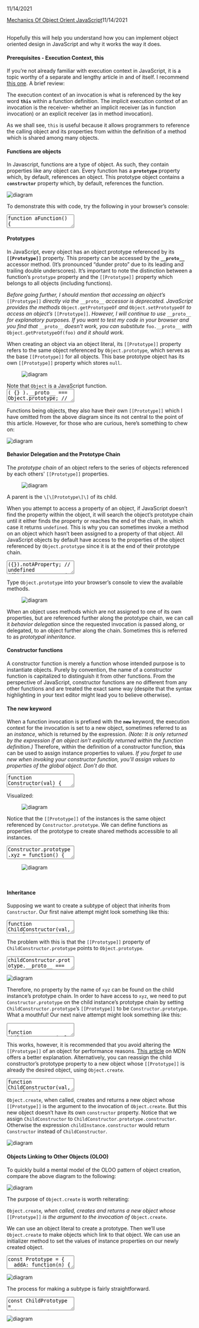 11/14/2021
<div>
<a class="article_link" href="#oojs">Mechanics Of Object Orient JavaScript</a><time datetime="2021-11-14">11/14/2021</time>
<article id="oojs" loading="lazy">
<br>

Hopefully this will help you understand how you can implement object oriented design in JavaScript and why it works the way it does.

#### Prerequisites - Execution Context, this

If you’re not already familiar with execution context in JavaScript, it is a topic worthy of a separate and lengthy article in and of itself. I recommend [this one](https://web.archive.org/web/20180209163541/https://dmitripavlutin.com/gentle-explanation-of-this-in-javascript/). A brief review:

The execution context of an invocation is what is referenced by the key word **`this`** within a function definition. The implicit execution context of an invocation is the receiver- whether an implicit receiver (as in function invocation) or an explicit receiver (as in method invocation).

As we shall see, `this` is useful because it allows programmers to reference the calling object and its properties from within the definition of a method which is shared among many objects.

#### Functions are objects

In Javascript, functions are a type of object. As such, they contain properties like any object can. Every function has a **`prototype`** property which, by default, references an object. This prototype object contains a **`constructor`** property which, by default, references the function.

![diagram](public/images/2.svg)

To demonstrate this with code, try the following in your browser’s console:

<textarea>
function aFunction() {
  // ...
}

aFunction.prototype; // {constructor: ƒ}
aFunction.prototype.constructor === aFunction; // true
</textarea>

#### Prototypes

In JavaScript, every object has an object prototype referenced by its **`[[Prototype]]`** property. This property can be accessed by the **`__proto__`** accessor method. (It’s pronounced “dunder proto” due to its leading and trailing double underscores). It’s important to note the distinction between a function’s `prototype` property and the `[[Prototype]]` property which belongs to all objects (including functions).

*Before going further, I should mention that accessing an object’s* `[[Prototype]]` *directly via the* `__proto__` *accessor is deprecated. JavaScript provides the methods* `Object.getPrototypeOf` *and* `Object.setPrototypeOf` *to access an object’s* `[[Prototype]]`. *However, I will continue to use* `__proto__` *for explanatory purposes. If you want to test my code in your browser and you find that* `__proto__` *doesn’t work, you can substitute* `foo.__proto__` *with* `Object.getPrototypeOf(foo)` *and it should work.*

When creating an object via an object literal, its `[[Prototype]]` property refers to the same object referenced by `Object.prototype`, which serves as the base `[[Prototype]]` for all objects. This base prototype object has its own `[[Prototype]]` property which stores `null`.

<figure>

![diagram](public/images/3.svg)

</figure>
<figcaption>Note that <code>Object</code> is a JavaScript function.</figcaption>

<textarea>
( {} ).__proto__ === Object.prototype; // true;
Object.prototype.__proto__ === null; // true;
</textarea>
<br />

Functions being objects, they also have their own `[[Prototype]]` which I have omitted from the above diagram since its not central to the point of this article. However, for those who are curious, here’s something to chew on:

![diagram](public/images/4.svg)


#### Behavior Delegation and the Prototype Chain

The *prototype chain* of an object refers to the series of objects referenced by each others' `[[Prototype]]` properties.

<figure>

![diagram](public/images/5.svg)

</figure>
<figcaption>A parent is the <code>\[\[Prototype\]\]</code> of its child.</figcaption>

When you attempt to access a property of an object, if JavaScript doesn’t find the property within the object, it will search the object’s prototype chain until it either finds the property or reaches the end of the chain, in which case it returns `undefined`. This is why you can sometimes invoke a method on an object which hasn’t been assigned to a property of that object. All JavaScript objects by default have access to the properties of the object referenced by `Object.prototype` since it is at the end of their prototype chain.

<textarea>
({}).notAProperty; // undefined
({}).hasOwnProperty('foo'); // false
({}).toString(); // '[object Object]'
</textarea>
<br/>

Type `Object.prototype` into your browser’s console to view the available methods.

<figure>

![diagram](public/images/6.svg)

</figure>

When an object uses methods which are not assigned to one of its own properties, but are referenced further along the prototype chain, we can call it *behavior delegation* since the requested invocation is passed along, or delegated, to an object further along the chain. Sometimes this is referred to as *prototypal inheritance*.

#### Constructor functions

A constructor function is merely a function whose intended purpose is to instantiate objects. Purely by convention, the name of a constructor function is capitalized to distinguish it from other functions. From the perspective of JavaScript, constructor functions are no different from any other functions and are treated the exact same way (despite that the syntax highlighting in your text editor might lead you to believe otherwise).

#### The new keyword

When a function invocation is prefixed with the **`new`** keyword, the execution context for the invocation is set to a new object, sometimes referred to as an *instance*, which is returned by the expression. *(Note: It is only returned by the expression if an object isn’t explicitly returned within the function definition.)* Therefore, within the definition of a constructor function, **`this`** can be used to assign instance properties to values. *If you forget to use new when invoking your constructor function, you’ll assign values to properties of the global object. Don’t do that.*

<textarea>
function Constructor(val) {
  this.foo = val;
}

const instance = new Constructor('bar');
instance.__proto__ === Constructor.prototype; // true

const instance2 = new Constructor('baz');
instatnce2.__proto__ === Constructor.prototype; // true

instance.foo; // 'bar'
instance2.foo; // 'baz'
</textarea>
<br/>

Visualized:

<figure>

![diagram](public/images/7.svg)

</figure>

Notice that the `[[Prototype]]` of the instances is the same object referenced by `Constructor.prototype`. We can define functions as properties of the prototype to create shared methods accessible to all instances.

<textarea>
Constructor.prototype.xyz = function() {
  return this;
}

instance.xyz();                 //  {foo: 'bar'}
instance2.xyz();                // {foo: 'baz'}
instance.hasOwnProperty('xyz'); // false;
</textarea>

<figure>

![diagram](public/images/8.svg)

</figure>
<br />

#### Inheritance

Supposing we want to create a subtype of object that inherits from `Constructor`. Our first naive attempt might look something like this:

<textarea>
function ChildConstructor(val, ownValue) {
  Constructor.call(this, val);
  this.qux = ownValue;
}

const childInstance = new ChildConstructor('xyzzy', 5);

childInstance.xyz(); // Uncaught TypeError:
                     // childInstance.xyz is not a function
</textarea>                    
<br />

The problem with this is that the `[[Prototype]]` property of `ChildConstructor.prototype` points to `Object.prototype`.

<textarea>
childConstructor.prototype.__proto__ === Object.prototype;
// true
</textarea>
<br />

![diagram](public/images/9.svg)
<br />

Therefore, no property by the name of `xyz` can be found on the child instance’s prototype chain. In order to have access to `xyz`, we need to put `Constructor.prototype` on the child instance’s prototype chain by setting `ChildConstructor.prototype`’s `[[Prototype]]` to be `Constructor.prototype`.  What a mouthful! Our next naive attempt might look something like this:

<textarea>

function ChildConstructor(val, ownValue) {
  Constructor.call(this, val);
  this.qux = ownValue;
}

ChildConstructor.prototype.__proto__ = Constructor.prototype;

const childInstance = new ChildConstructor('xyzzy', 5);

childInstance.xyz(); // {foo: 'xyzzy', qux: 5}

</textarea>
<br />

This works, however, it is recommended that you avoid altering the `[[Prototype]]` of an object for performance reasons. [This article](https://developer.mozilla.org/en-US/docs/Web/JavaScript/Reference/Global_Objects/Object/setPrototypeOf) on MDN offers a better explanation. Alternatively, you can reassign the child constructor’s prototype property to a new object whose `[[Prototype]]` is already the desired object, using `Object.create`.

<textarea>
function ChildConstructor(val, ownValue) {
  Constructor.call(this, val);
  this.qux = ownValue;
}

ChildConstructor.prototype = Object.create(Constructor.prototype);
ChildConstructor.prototype.constructor = ChildConstructor;

ChildConstructor.prototype.childFunction = function() {
  return this.foo;
}

const childInstance = new ChildConstructor('xyzzy', 5);

childInstance.xyz();                                    
// {foo: 'xyzzy', qux: 5}
childInstance.childFunction();                          
// 'xyzzzy';
childInstance.qux;                                      
// 5
childInstance.__proto__ === ChildConstructor.prototype;
// true
childInstance.constructor === ChildConstructor;         
// true

</textarea>
<br />

`Object.create`, when called, creates and returns a new object whose `[[Prototype]]` is the argument to the invocation of `Object.create`. But this new object doesn’t have its own `constructor` property. Notice that we assign `ChildConstructor` to `ChildConstructor.prototype.constructor`. Otherwise the expression `childInstance.constructor` would return `Constructor` instead of `ChildConstructor`.

![diagram](public/images/10.svg)

#### Objects Linking to Other Objects (OLOO)

To quickly build a mental model of the OLOO pattern of object creation, compare the above diagram to the following:

![diagram](public/images/11.svg)
<br />

The purpose of `Object.create` is worth reiterating:  

`Object.create`*, when called, creates and returns a new object whose* `[[Prototype]]` *is the argument to the invocation of* `Object.create`.

We can use an object literal to create a prototype. Then we’ll use `Object.create` to make objects which link to that object. We can use an initializer method to set the values of instance properties on our newly created object.

<textarea>
const Prototype = {
  addA: function(n) {
    return this.a + n;
  }

  init: function(n) {
    this.a = a;
    return this;
  }
}

const instance = Object.create(Prototype).init(20);

instance.a;                       // 20
instance.addA(10);                // 30
instance.__proto__ === Prototype; // true
</textarea>
<br />

![diagram](public/images/12.svg)
<br />

The process for making a subtype is fairly straightforward.
<br />

<textarea>
const ChildPrototype = Object.create(Prototype);
ChildPrototype.init = function(a, b) {
  Prototype.init(this, a);
  this.b = b;
  return this;
};

const childInstance = Object.create(ChildPrototype).init(5, 7);
childInstance;         // {a: 5, b: 7}
childInstance.addA(3); // 8
childInstance.__proto__ === ChildPrototype; // true
childInstance.hasOwnPrototype('addA');      // false
</textarea>
<br />

![diagram](public/images/13.svg)
<br />

</article>
</div>
